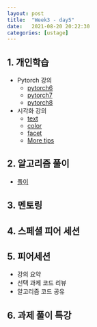 ```yaml
---
layout: post
title:  "Week3 - day5"
date:   2021-08-20 20:22:30
categories: [ustage]
---
```


## 1. 개인학습
* Pytorch 강의
    * [pytorch6](https://kyunghyunlim.github.io/pytorch/ml_ai/2021/08/20/Pytorch_6.html)
    * [pytorch7](https://kyunghyunlim.github.io/pytorch/ml_ai/2021/08/20/Pytorch_7.html)
    * [pytorch8](https://kyunghyunlim.github.io/pytorch/ml_ai/2021/08/20/Pytorch_8.html)
* 시각화 강의
    * [text](https://kyunghyunlim.github.io/visualize/ml_ai/2021/08/19/viztext.html)
    * [color](https://kyunghyunlim.github.io/visualize/ml_ai/2021/08/20/vizcolor.html)
    * [facet](https://kyunghyunlim.github.io/visualize/ml_ai/2021/08/20/vizfacet.html)
    * [More tips](https://kyunghyunlim.github.io/visualize/ml_ai/2021/08/20/vizmt.html)

## 2. 알고리즘 풀이
* [풀이](https://kyunghyunlim.github.io/algorithm/2021/08/20/BAEK_2075.html)

## 3. 멘토링

## 4. 스페셜 피어 세션


## 5. 피어세션
* 강의 요약
* 선택 과제 코드 리뷰
* 알고리즘 코드 공유

## 6. 과제 풀이 특강